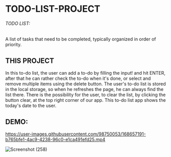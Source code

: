 # TODO-LIST-PROJECT
###### TODO LIST:
A list of tasks that need to be completed, typically organized in order of priority.
## THIS PROJECT
In this to-do list, the user can add a to-do by filling the input!
 and hit ENTER, after that he can rather check the to-do when it's done, or select and remove multiple items using the delete button.
The user's to-do list is stored in the local storage, so when he refreshes the page, he can always find the list there.
There is the possibility for the user, to clear the list, by clicking the button clear, at the top right corner of our app.
This to-do list app shows the today's date to the user.
## DEMO:


https://user-images.githubusercontent.com/98750053/168657191-b765bfe1-4ac9-4238-96c0-e1ca491efd25.mp4


![Screenshot (258)](https://user-images.githubusercontent.com/98750053/168658951-059166eb-536f-4f35-ac04-9e5a4b526eeb.png)
